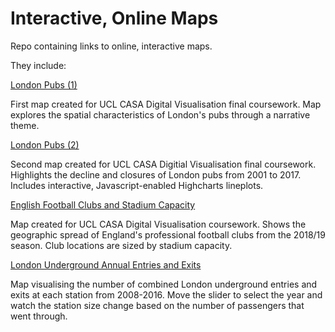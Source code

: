 # Interactive, Online Maps

Repo containing links to online, interactive maps.

They include:

[London Pubs (1)](https://russhowd.github.io/pubs1/)

First map created for UCL CASA Digital Visualisation final coursework. Map explores the spatial characteristics of London's pubs through a narrative theme.


[London Pubs (2)](https://russhowd.github.io/pubs2/)

Second map created for UCL CASA Digitial Visualisation final coursework. Highlights the decline and closures of London pubs from 2001 to 2017. Includes interactive, Javascript-enabled Highcharts lineplots.


[English Football Clubs and Stadium Capacity](https://russhowd.github.io/EFL/)

Map created for UCL CASA Digital Visualisation coursework. Shows the geographic spread of England's professional football clubs from the 2018/19 season. Club locations are sized by stadium capacity. 


[London Underground Annual Entries and Exits](https://russhowd.github.io/tube/)

Map visualising the number of combined London underground entries and exits at each station from 2008-2016. Move the slider to select the year and watch the station size change based on the number of passengers that went through. 
